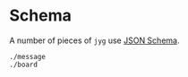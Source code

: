 # Schema

A number of pieces of `jyg` use [JSON Schema][json-schema].

[json-schema]: https://json-schema.org

```{toctree}
./message
./board
```
